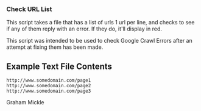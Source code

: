 ### Check URL List ###

This script takes a file that has a list of urls
1 url per line, and checks to see if any of them
reply with an error. If they do, it'll display in
red.

This script was intended to be used to check Google
Crawl Errors after an attempt at fixing them has been
made.


## Example Text File Contents ##

```
http://www.somedomain.com/page1
http://www.somedomain.com/page2
http://www.somedomain.com/page3
```


Graham Mickle